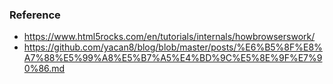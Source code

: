### Reference
* https://www.html5rocks.com/en/tutorials/internals/howbrowserswork/
* https://github.com/yacan8/blog/blob/master/posts/%E6%B5%8F%E8%A7%88%E5%99%A8%E5%B7%A5%E4%BD%9C%E5%8E%9F%E7%90%86.md